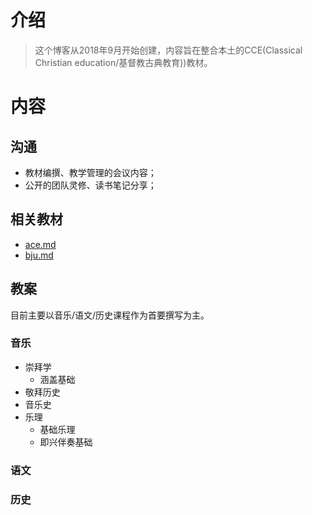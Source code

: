 # 介绍

> 这个博客从2018年9月开始创建，内容旨在整合本土的CCE(Classical Christian education/基督教古典教育))教材。

# 内容

## 沟通

   - 教材编撰、教学管理的会议内容；
   - 公开的团队灵修、读书笔记分享；

## 相关教材

   - [ace.md](1.material/ace.md)
   - [bju.md](1.material/bju.md)

## 教案

目前主要以音乐/语文/历史课程作为首要撰写为主。

### 音乐

- 崇拜学
    - 涵盖基础
- 敬拜历史
- 音乐史
- 乐理
    - 基础乐理
	- 即兴伴奏基础
### 语文

### 历史